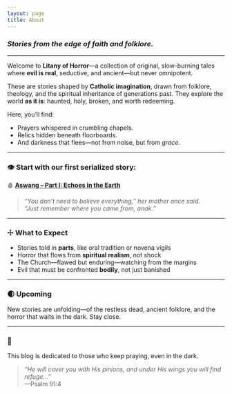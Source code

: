 ```yaml
---
layout: page
title: About
---
```


### *Stories from the edge of faith and folklore.*

---

Welcome to **Litany of Horror**—a collection of original, slow-burning tales where **evil is real**, seductive, and ancient—but never omnipotent.

These are stories shaped by **Catholic imagination**, drawn from folklore, theology, and the spiritual inheritance of generations past. They explore the world **as it is**: haunted, holy, broken, and worth redeeming.

Here, you’ll find:
- Prayers whispered in crumbling chapels.
- Relics hidden beneath floorboards.
- And darkness that flees—not from noise, but from *grace*.

---

### 👁 Start with our first serialized story:  
🩸 **[Aswang – Part I: Echoes in the Earth](/aswang/part-i-echoes-in-the-earth/)**

> *“You don’t need to believe everything,” her mother once said.  
> “Just remember where you came from, anak.”*

---

### ☩ What to Expect

- Stories told in **parts**, like oral tradition or novena vigils
- Horror that flows from **spiritual realism**, not shock
- The Church—flawed but enduring—watching from the margins
- Evil that must be confronted **bodily**, not just banished

---

### 🌒 Upcoming
New stories are unfolding—of the restless dead, ancient folklore, and the horror that waits in the dark. Stay close.

---

### 🙏  
This blog is dedicated to those who keep praying, even in the dark.

> _“He will cover you with His pinions, and under His wings you will find refuge...”_  
> —Psalm 91:4